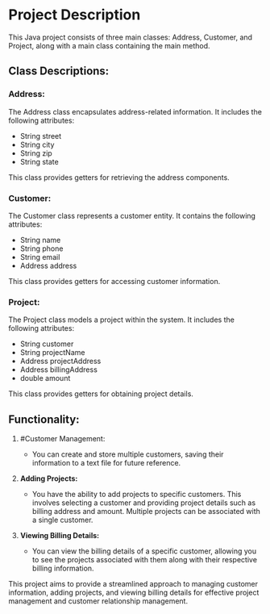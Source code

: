 # Project Description

This Java project consists of three main classes: Address, Customer, and Project, along with a main class containing the main method.

## Class Descriptions:

### Address:
The Address class encapsulates address-related information. It includes the following attributes:
- String street
- String city
- String zip
- String state

This class provides getters for retrieving the address components.

### Customer:
The Customer class represents a customer entity. It contains the following attributes:
- String name
- String phone
- String email
- Address address

This class provides getters for accessing customer information.

### Project:
The Project class models a project within the system. It includes the following attributes:
- String customer
- String projectName
- Address projectAddress
- Address billingAddress
- double amount

This class provides getters for obtaining project details.

## Functionality:

1. #Customer Management:
   - You can create and store multiple customers, saving their information to a text file for future reference.

2. **Adding Projects:**
   - You have the ability to add projects to specific customers. This involves selecting a customer and providing project details such as billing address and amount. Multiple projects can be associated with a single customer.

3. **Viewing Billing Details:**
   - You can view the billing details of a specific customer, allowing you to see the projects associated with them along with their respective billing information.

This project aims to provide a streamlined approach to managing customer information, adding projects, and viewing billing details for effective project management and customer relationship management.